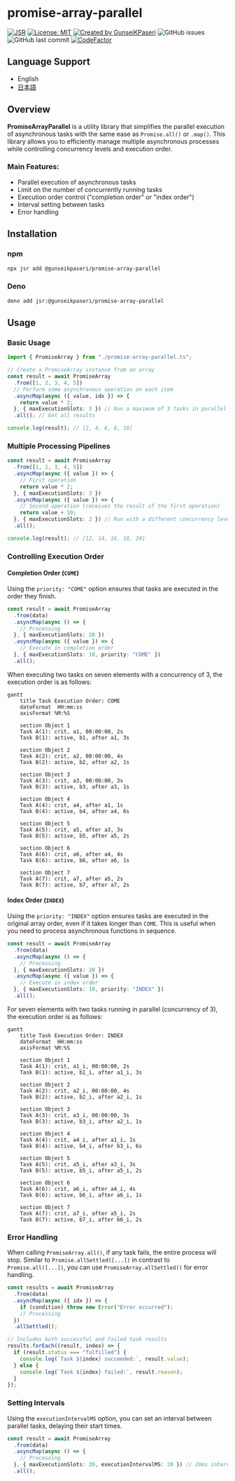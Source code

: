 # promise-array-parallel

[![JSR](https://jsr.io/badges/@gunseikpaseri/promise-array-parallel)](https://jsr.io/@gunseikpaseri/promise-array-parallel) [![License: MIT](https://img.shields.io/badge/License-MIT-yellow.svg)](https://opensource.org/licenses/MIT) [![Created by GunseiKPaseri](https://img.shields.io/badge/created%20by-@GunseiKPaseri-00ACEE.svg)](https://twitter.com/GunseiKPaseri) ![GitHub issues](https://img.shields.io/github/issues/GunseiKPaseri/promise-array-parallel) ![GitHub last commit](https://img.shields.io/github/last-commit/GunseiKPaseri/promise-array-parallel) [![CodeFactor](https://www.codefactor.io/repository/github/gunseikpaseri/promise-array-parallel/badge)](https://www.codefactor.io/repository/github/gunseikpaseri/promise-array-parallel)

## Language Support
- English
- [日本語](/README-ja.md)

## Overview

**PromiseArrayParallel** is a utility library that simplifies the parallel execution of asynchronous tasks with the same ease as `Promise.all()` or `.map()`. This library allows you to efficiently manage multiple asynchronous processes while controlling concurrency levels and execution order.

### Main Features:
- Parallel execution of asynchronous tasks
- Limit on the number of concurrently running tasks
- Execution order control ("completion order" or "index order")
- Interval setting between tasks
- Error handling

## Installation

### npm

```bash
npx jsr add @gunseikpaseri/promise-array-parallel
```

### Deno

```bash
deno add jsr:@gunseikpaseri/promise-array-parallel
```

## Usage

### Basic Usage

```typescript
import { PromiseArray } from "./promise-array-parallel.ts";

// Create a PromiseArray instance from an array
const result = await PromiseArray
  .from([1, 2, 3, 4, 5])
  // Perform some asynchronous operation on each item
  .asyncMap(async ({ value, idx }) => {
    return value * 2;
  }, { maxExecutionSlots: 3 }) // Run a maximum of 3 tasks in parallel
  .all(); // Get all results

console.log(result); // [2, 4, 6, 8, 10]
```

### Multiple Processing Pipelines

```typescript
const result = await PromiseArray
  .from([1, 2, 3, 4, 5])
  .asyncMap(async ({ value }) => {
    // First operation
    return value * 2;
  }, { maxExecutionSlots: 3 })
  .asyncMap(async ({ value }) => {
    // Second operation (receives the result of the first operation)
    return value + 10;
  }, { maxExecutionSlots: 2 }) // Run with a different concurrency level
  .all();

console.log(result); // [12, 14, 16, 18, 20]
```

### Controlling Execution Order

#### Completion Order (`COME`)
Using the `priority: "COME"` option ensures that tasks are executed in the order they finish.

```typescript
const result = await PromiseArray
  .from(data)
  .asyncMap(async () => {
    // Processing
  }, { maxExecutionSlots: 20 })
  .asyncMap(async ({ value }) => {
    // Execute in completion order
  }, { maxExecutionSlots: 10, priority: "COME" })
  .all();
```

When executing two tasks on seven elements with a concurrency of 3, the execution order is as follows:

```mermaid
gantt
    title Task Execution Order: COME
    dateFormat  HH:mm:ss
    axisFormat %M:%S
    
    section Object 1
    Task A(1): crit, a1, 00:00:00, 2s
    Task B(1): active, b1, after a1, 3s
    
    section Object 2
    Task A(2): crit, a2, 00:00:00, 4s
    Task B(2): active, b2, after a2, 1s
    
    section Object 3
    Task A(3): crit, a3, 00:00:00, 3s
    Task B(3): active, b3, after a3, 1s
    
    section Object 4
    Task A(4): crit, a4, after a1, 1s
    Task B(4): active, b4, after a4, 6s
    
    section Object 5
    Task A(5): crit, a5, after a3, 3s
    Task B(5): active, b5, after a5, 2s
    
    section Object 6
    Task A(6): crit, a6, after a4, 4s
    Task B(6): active, b6, after a6, 1s
    
    section Object 7
    Task A(7): crit, a7, after a5, 2s
    Task B(7): active, b7, after a7, 2s
```

#### Index Order (`INDEX`)
Using the `priority: "INDEX"` option ensures tasks are executed in the original array order, even if it takes longer than `COME`. This is useful when you need to process asynchronous functions in sequence.

```typescript
const result = await PromiseArray
  .from(data)
  .asyncMap(async () => {
    // Processing
  }, { maxExecutionSlots: 20 })
  .asyncMap(async ({ value }) => {
    // Execute in index order
  }, { maxExecutionSlots: 10, priority: "INDEX" })
  .all();
```

For seven elements with two tasks running in parallel (concurrency of 3), the execution order is as follows:

```mermaid
gantt
    title Task Execution Order: INDEX
    dateFormat  HH:mm:ss
    axisFormat %M:%S
    
    section Object 1
    Task A(1): crit, a1_i, 00:00:00, 2s
    Task B(1): active, b1_i, after a1_i, 3s
    
    section Object 2
    Task A(2): crit, a2_i, 00:00:00, 4s
    Task B(2): active, b2_i, after a2_i, 1s
    
    section Object 3
    Task A(3): crit, a3_i, 00:00:00, 3s
    Task B(3): active, b3_i, after a2_i, 1s
    
    section Object 4
    Task A(4): crit, a4_i, after a1_i, 1s
    Task B(4): active, b4_i, after b3_i, 6s
    
    section Object 5
    Task A(5): crit, a5_i, after a3_i, 3s
    Task B(5): active, b5_i, after a5_i, 2s
    
    section Object 6
    Task A(6): crit, a6_i, after a4_i, 4s
    Task B(6): active, b6_i, after a6_i, 1s
    
    section Object 7
    Task A(7): crit, a7_i, after a5_i, 2s
    Task B(7): active, b7_i, after b6_i, 2s
```

### Error Handling

When calling `PromiseArray.all()`, if any task fails, the entire process will stop. Similar to `Promise.allSettled([...])` in contrast to `Promise.all([...])`, you can use `PromiseArray.allSettled()` for error handling.

```typescript
const results = await PromiseArray
  .from(data)
  .asyncMap(async ({ idx }) => {
    if (condition) throw new Error("Error occurred");
    // Processing
  })
  .allSettled();

// Includes both successful and failed task results
results.forEach((result, index) => {
  if (result.status === "fulfilled") {
    console.log(`Task ${index} succeeded:`, result.value);
  } else {
    console.log(`Task ${index} failed:`, result.reason);
  }
});
```

### Setting Intervals

Using the `executionIntervalMS` option, you can set an interval between parallel tasks, delaying their start times.

```typescript
const result = await PromiseArray
  .from(data)
  .asyncMap(async () => {
    // Processing
  }, { maxExecutionSlots: 20, executionIntervalMS: 20 }) // 20ms interval between task starts
  .all();
```
